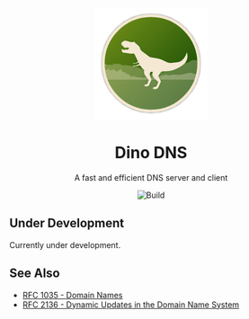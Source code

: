 <div align="center">

![Icon](images/icon.png)
# Dino DNS
A fast and efficient DNS server and client

![Build](https://img.shields.io/github/workflow/status/TurnerSoftware/DinosDNS/Build)
<!--[![NuGet](https://img.shields.io/nuget/v/TurnerSoftware.Vibrancy.svg)](https://www.nuget.org/packages/TurnerSoftware.DinoDNS/)-->
</div>





## Under Development

Currently under development.

## See Also

- [RFC 1035 - Domain Names](https://datatracker.ietf.org/doc/html/rfc1035)
- [RFC 2136 - Dynamic Updates in the Domain Name System](https://datatracker.ietf.org/doc/html/rfc2136)